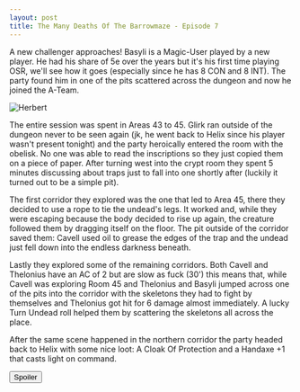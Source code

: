 ```yaml
---
layout: post
title: The Many Deaths Of The Barrowmaze - Episode 7
---
```


A new challenger approaches! Basyli is a Magic-User played by a new player. He had his share of 5e over the years but it's his first time playing OSR, we'll see how it goes (especially since he has 8 CON and 8 INT). The party found him in one of the pits scattered across the dungeon and now he joined the A-Team.

![Herbert](https://external-content.duckduckgo.com/iu/?u=https%3A%2F%2Fi.ytimg.com%2Fvi%2FRaOKu_ErHsY%2Fmaxresdefault.jpg&f=1&nofb=1)

<!--more-->

The entire session was spent in Areas 43 to 45. Glirk ran outside of the dungeon never to be seen again (jk, he went back to Helix since his player wasn't present tonight) and the party heroically entered the room with the obelisk. No one was able to read the inscriptions so they just copied them on a piece of paper. After turning west into the crypt room they spent 5 minutes discussing about traps just to fall into one shortly after (luckily it turned out to be a simple pit).

The first corridor they explored was the one that led to Area 45, there they decided to use a rope to tie the undead's legs. It worked and, while they were escaping because the body decided to rise up again, the creature followed them by dragging itself on the floor. The pit outside of the corridor saved them: Cavell used oil to grease the edges of the trap and the undead just fell down into the endless darkness beneath. 

Lastly they explored some of the remaining corridors. Both Cavell and Thelonius have an AC of 2 but are slow as fuck (30') this means that, while Cavell was exploring Room 45 and Thelonius and Basyli jumped across one of the pits into the corridor with the skeletons they had to fight by themselves and Thelonius got hit for 6 damage almost immediately. A lucky Turn Undead roll helped them by scattering the skeletons all across the place. 

After the same scene happened in the northern corridor the party headed back to Helix with some nice loot: A Cloak Of Protection and a Handaxe +1 that casts light on command. 

<button title="Click to show/hide content" type="button" onclick="if(document.getElementById('spoiler') .style.display=='none') {document.getElementById('spoiler') .style.display=''}else{document.getElementById('spoiler') .style.display='none'}">Spoiler</button>
<div id="spoiler" style="display:none; background: #f9f9f9;
  border-left: 10px solid #ccc;
  margin: 1.5em 10px;
  padding: 0.5em 10px;">
The party is about to find the caverns of Area 47 so I'm really hyped for that. I'm pretty sure that they will want to explore all of the corridors and nooks of the place so they will arrive at least until Room 286, which means they'll reach Area Seven: The Chaos Sepulcher of the Elements. I'm not sure if the order of the areas indicates its difficulty but going from One to Seven is gonna be a big jump nontheless. Spooky!
</div>